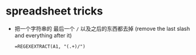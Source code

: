# spreadsheet tricks

* 把一个字符串的 最后一个 `/` 以及之后的东西都去掉 (remove the last slash and everything after it)
  ```
  =REGEXEXTRACT(A1, "(.+)/")
  ```

